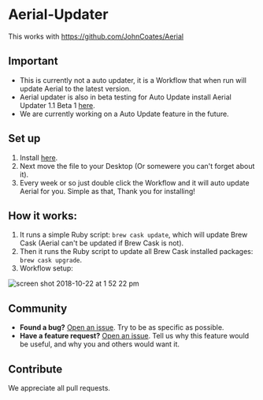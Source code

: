# Aerial-Updater
This works with https://github.com/JohnCoates/Aerial
## Important
* This is  currently not a auto updater, it is a Workflow that when run will update Aerial to the latest version.
* Aerial updater is also in beta testing for Auto Update install Aerial Updater 1.1 Beta 1 [here](https://github.com/NightRaider73/Aerial-Updater/releases/download/v1.1beta1/Aerial.Auto.Update.zip).
* We are currently working on a Auto Update feature in the future.
## Set up
1) Install [here](https://github.com/NightRaider73/Aerial-Updater/releases/download/v1.0/Update.Aerial.zip).
2) Next move the file to your Desktop (Or somewere you can't forget about it).
3) Every week or so just double click the Workflow and it will auto update Aerial for you.
Simple as that, Thank you for installing!
## How it works:
1) It runs a simple Ruby script: `brew cask update`, which will update Brew Cask (Aerial can't be updated if Brew Cask is not).
2) Then it runs the Ruby script to update all Brew Cask installed packages: `brew cask upgrade`.
3) Workflow setup:

![screen shot 2018-10-22 at 1 52 22 pm](https://user-images.githubusercontent.com/44180668/47318751-be405a80-d601-11e8-8081-2cb6ce7adb5a.png)

## Community
- **Found a bug?** [Open an issue](https://github.com/NightRaider73/Aerial-Updater/issues/new). Try to be as specific as possible.
- **Have a feature request?** [Open an issue](). Tell us why this feature would be useful, and why you and others would want it.

## Contribute
We appreciate all pull requests.
